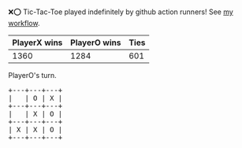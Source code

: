 :x::o: Tic-Tac-Toe played indefinitely by github action runners! See [my workflow](.github/workflows/play.yaml).

|PlayerX wins|PlayerO wins|Ties|
|-|-|-|
|1360|1284|601|

PlayerO's turn.

<pre>
+---+---+---+
|   | O | X |
+---+---+---+
|   | X | O |
+---+---+---+
| X | X | O |
+---+---+---+
</pre>